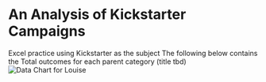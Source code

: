 # An Analysis of Kickstarter Campaigns
Excel practice using Kickstarter as the subject
The following below contains the Total outcomes for each parent category (title tbd)
![Data Chart for Louise](https://user-images.githubusercontent.com/95505596/146268061-fe28b1d1-0335-4d6e-9767-2af8e652e00d.png)
